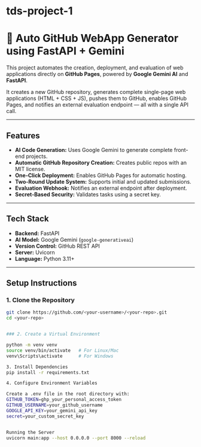 # tds-project-1
# 🚀 Auto GitHub WebApp Generator using FastAPI + Gemini

This project automates the creation, deployment, and evaluation of web applications directly on **GitHub Pages**, powered by **Google Gemini AI** and **FastAPI**.

It creates a new GitHub repository, generates complete single-page web applications (HTML + CSS + JS), pushes them to GitHub, enables GitHub Pages, and notifies an external evaluation endpoint — all with a single API call.

---

##  Features

-  **AI Code Generation:** Uses Google Gemini to generate complete front-end projects.
-  **Automatic GitHub Repository Creation:** Creates public repos with an MIT license.
-  **One-Click Deployment:** Enables GitHub Pages for automatic hosting.
-  **Two-Round Update System:** Supports initial and updated submissions.
-  **Evaluation Webhook:** Notifies an external endpoint after deployment.
-  **Secret-Based Security:** Validates tasks using a secret key.

---

##  Tech Stack

- **Backend:** FastAPI  
- **AI Model:** Google Gemini (`google-generativeai`)  
- **Version Control:** GitHub REST API  
- **Server:** Uvicorn  
- **Language:** Python 3.11+  

---

##  Setup Instructions

### 1. Clone the Repository 

```bash
git clone https://github.com/<your-username>/<your-repo>.git
cd <your-repo>


### 2. Create a Virtual Environment

python -m venv venv
source venv/bin/activate   # For Linux/Mac
venv\Scripts\activate      # For Windows

3. Install Dependencies
pip install -r requirements.txt

4. Configure Environment Variables

Create a .env file in the root directory with:
GITHUB_TOKEN=ghp_your_personal_access_token
GITHUB_USERNAME=your_github_username
GOOGLE_API_KEY=your_gemini_api_key
secret=your_custom_secret_key


Running the Server
uvicorn main:app --host 0.0.0.0 --port 8000 --reload

